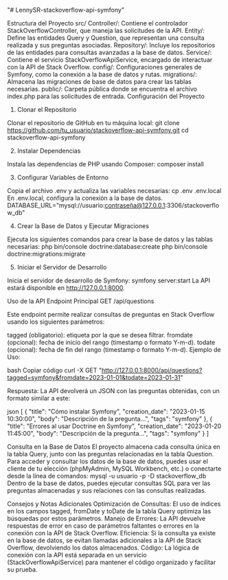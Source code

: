 "# LennySR-stackoverflow-api-symfony" 

Estructura del Proyecto
src/
Controller/: Contiene el controlador StackOverflowController, que maneja las solicitudes de la API.
Entity/: Define las entidades Query y Question, que representan una consulta realizada y sus preguntas asociadas.
Repository/: Incluye los repositorios de las entidades para consultas avanzadas a la base de datos.
Service/: Contiene el servicio StackOverflowApiService, encargado de interactuar con la API de Stack Overflow.
config/: Configuraciones generales de Symfony, como la conexión a la base de datos y rutas.
migrations/: Almacena las migraciones de base de datos para crear las tablas necesarias.
public/: Carpeta pública donde se encuentra el archivo index.php para las solicitudes de entrada.
Configuración del Proyecto


1. Clonar el Repositorio

Clonar el repositorio de GitHub en tu máquina local:
git clone https://github.com/tu_usuario/stackoverflow-api-symfony.git
cd stackoverflow-api-symfony

2. Instalar Dependencias

Instala las dependencias de PHP usando Composer:
composer install

3. Configurar Variables de Entorno

Copia el archivo .env y actualiza las variables necesarias:
cp .env .env.local
En .env.local, configura la conexión a la base de datos.
DATABASE_URL="mysql://usuario:contraseña@127.0.0.1:3306/stackoverflow_db"


4. Crear la Base de Datos y Ejecutar Migraciones

Ejecuta los siguientes comandos para crear la base de datos y las tablas necesarias:
php bin/console doctrine:database:create
php bin/console doctrine:migrations:migrate

5. Iniciar el Servidor de Desarrollo

Inicia el servidor de desarrollo de Symfony:
symfony server:start
La API estará disponible en http://127.0.0.1:8000.

Uso de la API
Endpoint Principal
GET /api/questions

Este endpoint permite realizar consultas de preguntas en Stack Overflow usando los siguientes parámetros:

tagged (obligatorio): etiqueta por la que se desea filtrar.
fromdate (opcional): fecha de inicio del rango (timestamp o formato Y-m-d).
todate (opcional): fecha de fin del rango (timestamp o formato Y-m-d).
Ejemplo de Uso:

bash
Copiar código
curl -X GET "http://127.0.0.1:8000/api/questions?tagged=symfony&fromdate=2023-01-01&todate=2023-01-31"


Respuesta:
La API devolverá un JSON con las preguntas obtenidas, con un formato similar a este:

json
[
  {
    "title": "Cómo instalar Symfony",
    "creation_date": "2023-01-15 10:30:00",
    "body": "Descripción de la pregunta...",
    "tags": "symfony"
  },
  {
    "title": "Errores al usar Doctrine en Symfony",
    "creation_date": "2023-01-20 11:45:00",
    "body": "Descripción de la pregunta...",
    "tags": "symfony"
  }
]

Consulta en la Base de Datos
El proyecto almacena cada consulta única en la tabla Query, junto con las preguntas relacionadas en la tabla Question. Para acceder y consultar los datos de la base de datos, puedes usar el cliente de tu elección (phpMyAdmin, MySQL Workbench, etc.) o conectarte desde la línea de comandos:
mysql -u usuario -p -D stackoverflow_db
Dentro de la base de datos, puedes ejecutar consultas SQL para ver las preguntas almacenadas y sus relaciones con las consultas realizadas.

Consejos y Notas Adicionales
Optimización de Consultas: El uso de índices en los campos tagged, fromDate y toDate de la tabla Query optimiza las búsquedas por estos parámetros.
Manejo de Errores: La API devuelve respuestas de error en caso de parámetros faltantes o errores en la conexión con la API de Stack Overflow.
Eficiencia: Si la consulta ya existe en la base de datos, se evitan llamadas adicionales a la API de Stack Overflow, devolviendo los datos almacenados.
Código: La lógica de conexión con la API está separada en un servicio (StackOverflowApiService) para mantener el código organizado y facilitar su prueba.
